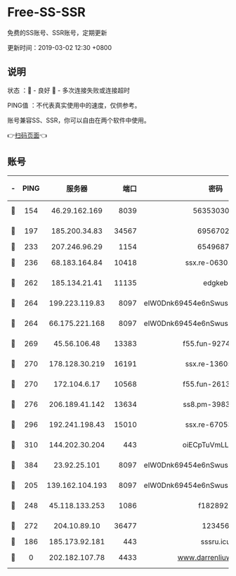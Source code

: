 # Free-SS-SSR

免费的SS账号、SSR账号，定期更新

更新时间：2019-03-02 12:30 +0800

## 说明

状态     ：🙂 - 良好 🙁 - 多次连接失败或连接超时

PING值   ：不代表真实使用中的速度，仅供参考。

账号兼容SS、SSR，你可以自由在两个软件中使用。

👉[扫码页面](https://liesauer.github.io/free-ss-ssr.github.io/)👈

## 账号

|-|PING|服务器|端口|密码|加密方式|区域|
|:----:|:----:|:-----:|-----:|:----:|:----:|:----:|
|🙂|154|46.29.162.169|8039|5635303003|aes-256-cfb|RU|
|🙂|197|185.200.34.83|34567|69567020|aes-256-cfb|US|
|🙂|233|207.246.96.29|1154|65496879|chacha20|US|
|🙂|236|68.183.164.84|10418|ssx.re-06301743|aes-256-cfb|US|
|🙂|262|185.134.21.41|11135|edgkeb|aes-256-cfb|GB|
|🙂|264|199.223.119.83|8097|eIW0Dnk69454e6nSwuspv9DmS201tQ0D|aes-256-cfb|US|
|🙂|264|66.175.221.168|8097|eIW0Dnk69454e6nSwuspv9DmS201tQ0D|aes-256-cfb|US|
|🙂|269|45.56.106.48|13383|f55.fun-92744438|aes-256-cfb|US|
|🙂|270|178.128.30.219|16191|ssx.re-13605619|aes-256-cfb|SG|
|🙂|270|172.104.6.17|10568|f55.fun-26137081|aes-256-cfb|US|
|🙂|276|206.189.41.142|13634|ss8.pm-39830820|aes-256-cfb|SG|
|🙂|296|192.241.198.43|15010|ssx.re-67053093|aes-256-cfb|US|
|🙂|310|144.202.30.204|443|oiECpTuVmLLxk4Ts|aes-256-cfb|US|
|🙂|384|23.92.25.101|8097|eIW0Dnk69454e6nSwuspv9DmS201tQ0D|aes-256-cfb|US|
|🙂|205|139.162.104.193|8097|eIW0Dnk69454e6nSwuspv9DmS201tQ0D|aes-256-cfb|JP|
|🙂|248|45.118.133.253|1086|f1828920|aes-256-cfb|SG|
|🙂|272|204.10.89.10|36477|123456|aes-256-cfb|US|
|🙁|186|185.173.92.181|443|sssru.icu|rc4-md5|RU|
|🙁|0|202.182.107.78|4433|www.darrenliuwei.com|aes-256-cfb|JP|

